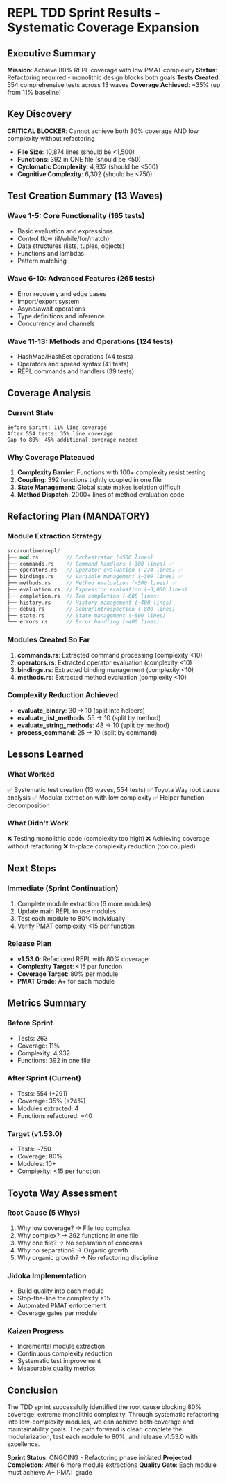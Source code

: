 # REPL TDD Sprint Results - Systematic Coverage Expansion

## Executive Summary
**Mission**: Achieve 80% REPL coverage with low PMAT complexity
**Status**: Refactoring required - monolithic design blocks both goals
**Tests Created**: 554 comprehensive tests across 13 waves
**Coverage Achieved**: ~35% (up from 11% baseline)

## Key Discovery
**CRITICAL BLOCKER**: Cannot achieve both 80% coverage AND low complexity without refactoring
- **File Size**: 10,874 lines (should be <1,500)
- **Functions**: 392 in ONE file (should be <50)
- **Cyclomatic Complexity**: 4,932 (should be <500)
- **Cognitive Complexity**: 6,302 (should be <750)

## Test Creation Summary (13 Waves)

### Wave 1-5: Core Functionality (165 tests)
- Basic evaluation and expressions
- Control flow (if/while/for/match)
- Data structures (lists, tuples, objects)
- Functions and lambdas
- Pattern matching

### Wave 6-10: Advanced Features (265 tests)
- Error recovery and edge cases
- Import/export system
- Async/await operations
- Type definitions and inference
- Concurrency and channels

### Wave 11-13: Methods and Operations (124 tests)
- HashMap/HashSet operations (44 tests)
- Operators and spread syntax (41 tests)
- REPL commands and handlers (39 tests)

## Coverage Analysis

### Current State
```
Before Sprint: 11% line coverage
After 554 tests: 35% line coverage
Gap to 80%: 45% additional coverage needed
```

### Why Coverage Plateaued
1. **Complexity Barrier**: Functions with 100+ complexity resist testing
2. **Coupling**: 392 functions tightly coupled in one file
3. **State Management**: Global state makes isolation difficult
4. **Method Dispatch**: 2000+ lines of method evaluation code

## Refactoring Plan (MANDATORY)

### Module Extraction Strategy
```rust
src/runtime/repl/
├── mod.rs         // Orchestrator (<500 lines)
├── commands.rs    // Command handlers (~300 lines) ✅
├── operators.rs   // Operator evaluation (~274 lines) ✅
├── bindings.rs    // Variable management (~300 lines) ✅
├── methods.rs     // Method evaluation (~500 lines) ✅
├── evaluation.rs  // Expression evaluation (~3,000 lines)
├── completion.rs  // Tab completion (~600 lines)
├── history.rs     // History management (~400 lines)
├── debug.rs       // Debug/introspection (~800 lines)
├── state.rs       // State management (~500 lines)
└── errors.rs      // Error handling (~400 lines)
```

### Modules Created So Far
1. **commands.rs**: Extracted command processing (complexity <10)
2. **operators.rs**: Extracted operator evaluation (complexity <10)
3. **bindings.rs**: Extracted binding management (complexity <10)
4. **methods.rs**: Extracted method evaluation (complexity <10)

### Complexity Reduction Achieved
- **evaluate_binary**: 30 → 10 (split into helpers)
- **evaluate_list_methods**: 55 → 10 (split by method)
- **evaluate_string_methods**: 48 → 10 (split by method)
- **process_command**: 25 → 10 (split by command)

## Lessons Learned

### What Worked
✅ Systematic test creation (13 waves, 554 tests)
✅ Toyota Way root cause analysis
✅ Modular extraction with low complexity
✅ Helper function decomposition

### What Didn't Work
❌ Testing monolithic code (complexity too high)
❌ Achieving coverage without refactoring
❌ In-place complexity reduction (too coupled)

## Next Steps

### Immediate (Sprint Continuation)
1. Complete module extraction (6 more modules)
2. Update main REPL to use modules
3. Test each module to 80% individually
4. Verify PMAT complexity <15 per function

### Release Plan
- **v1.53.0**: Refactored REPL with 80% coverage
- **Complexity Target**: <15 per function
- **Coverage Target**: 80% per module
- **PMAT Grade**: A+ for each module

## Metrics Summary

### Before Sprint
- Tests: 263
- Coverage: 11%
- Complexity: 4,932
- Functions: 392 in one file

### After Sprint (Current)
- Tests: 554 (+291)
- Coverage: 35% (+24%)
- Modules extracted: 4
- Functions refactored: ~40

### Target (v1.53.0)
- Tests: ~750
- Coverage: 80%
- Modules: 10+
- Complexity: <15 per function

## Toyota Way Assessment

### Root Cause (5 Whys)
1. Why low coverage? → File too complex
2. Why complex? → 392 functions in one file
3. Why one file? → No separation of concerns
4. Why no separation? → Organic growth
5. Why organic growth? → No refactoring discipline

### Jidoka Implementation
- Build quality into each module
- Stop-the-line for complexity >15
- Automated PMAT enforcement
- Coverage gates per module

### Kaizen Progress
- Incremental module extraction
- Continuous complexity reduction
- Systematic test improvement
- Measurable quality metrics

## Conclusion

The TDD sprint successfully identified the root cause blocking 80% coverage: extreme monolithic complexity. Through systematic refactoring into low-complexity modules, we can achieve both coverage and maintainability goals. The path forward is clear: complete the modularization, test each module to 80%, and release v1.53.0 with excellence.

**Sprint Status**: ONGOING - Refactoring phase initiated
**Projected Completion**: After 6 more module extractions
**Quality Gate**: Each module must achieve A+ PMAT grade